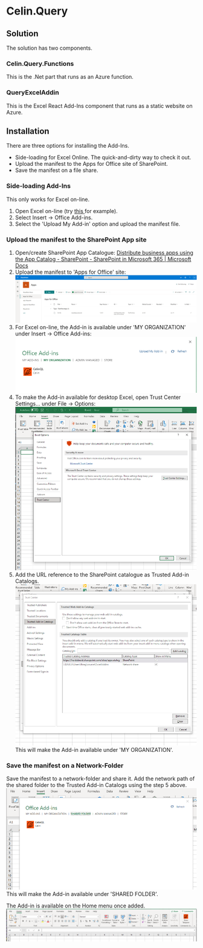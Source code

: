# Celin.Query

## Solution

The solution has two components.

### Celin.Query.Functions

This is the .Net part that runs as an Azure function.

### QueryExcelAddin

This is the Excel React Add-Ins component that runs as a static website on Azure.

## Installation

There are three options for installing the Add-Ins.

* Side-loading for Excel Online.  The quick-and-dirty way to check it out.
* Upload the manifest to the Apps for Office site of SharePoint.
* Save the manifest on a file share.

### Side-loading Add-Ins

This only works for Excel on-line.

1. Open Excel on-line (try [this ](https://herdubreid.sharepoint.com/:x:/s/celinql/EYBwRJ-spmZFuj2D6S3Sy0YBSXPZv4ozVJglWjG8IrXWWg?e=jjRwFu)for example).
2. Select Insert -> Office Add-ins.
3. Select the 'Upload My Add-in' option and upload the manifest file.

### Upload the manifest to the SharePoint App site

1. Open/create SharePoint App Catalogue:
[Distribute business apps using the App Catalog - SharePoint - SharePoint in Microsoft 365 | Microsoft Docs](https://docs.microsoft.com/en-us/sharepoint/use-app-catalog)
2. Upload the manifest to 'Apps for Office' site:
![Apps for Office](./sharepoint.png)
3. For Excel on-line, the Add-in is available under 'MY ORGANIZATION' under Insert -> Office Add-ins:
![Office Add-ins](./office-add-ins.png)
4. To make the Add-in available for desktop Excel, open Trust Center Settings... under File -> Options:
![Trust Center](./trust-center.png)
5. Add the URL reference to the SharePoint catalogue as Trusted Add-in Catalogs.
![Trusted Catalogs](./trust-add-ins-catalogs.png)
This will make the Add-in available under 'MY ORGANIZATION'.

### Save the manifest on a Network-Folder

Save the manifest to a network-folder and share it.  Add the network path of the shared folder to the Trusted Add-in Catalogs using the step 5 above.
![Trusted Catalogs Shared Folder](./trust-add-ins-catalogs-shared-folder.png)
This will make the Add-in available under 'SHARED FOLDER'.

The Add-in is available on the Home menu once added.
![Home menu](./excel-menu.png)